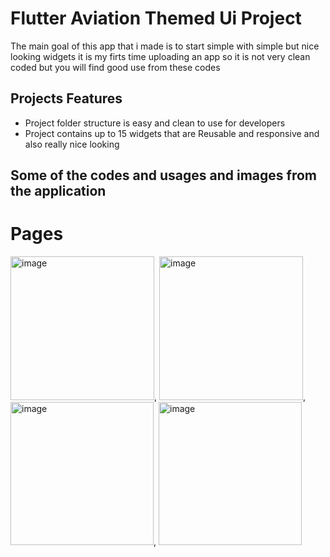 # Flutter Aviation Themed Ui Project

The main goal of this app that i made is to start simple with simple but nice looking widgets it is my firts time uploading an app so it is not very clean coded but you will find good use from these codes 

## Projects Features 
- Project folder structure is easy and clean to use for developers
- Project contains up to 15 widgets that are Reusable and responsive and also really nice looking

## Some of the codes and usages and images from the application 



# Pages

<img width="230" alt="image" src="https://github.com/Emiryungul/Aviation_appUI_simple/assets/139579385/fb6e1af6-9d02-48bd-a534-8073344c82ac">,
<img width="230" alt="image" src="https://github.com/Emiryungul/Aviation_appUI_simple/assets/139579385/50fe5384-a05f-401b-bfcb-167655947c2f">,
<img width="229" alt="image" src="https://github.com/Emiryungul/Aviation_appUI_simple/assets/139579385/c1ad3a6f-8d5f-4a37-8b07-f1aba70b6edb">,
<img width="229" alt="image" src="https://github.com/Emiryungul/Aviation_appUI_simple/assets/139579385/95afdcf0-d507-4b14-a057-34b336ebcb1a">






